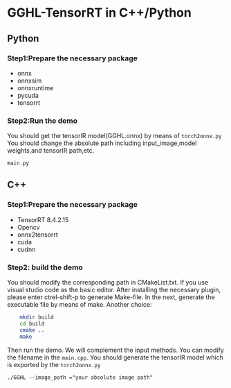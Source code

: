 # GGHL-TensorRT in C++/Python
## Python
### Step1:Prepare the necessary package
- onnx
- onnxsim
- onnxruntime
- pycuda
- tensorrt
### Step2:Run the demo
You should get the tensorIR model(GGHL.onnx) by means of `torch2onnx.py`
You should change the absolute path including input_image,model weights,and tensorIR path,etc.
```python
main.py
```
## C++
### Step1:Prepare the necessary package
- TensorRT 8.4.2.15
- Opencv
- onnx2tensorrt
- cuda
- cudnn
### Step2: build the demo
You should modify the corresponding path in CMakeList.txt. If you use visual studio code as the basic editor. After installing the necessary plugin, please enter ctrel-shift-p to generate Make-file. In the next, generate the executable file by means of make.
Another choice:
```bash
    mkdir build
    cd build
    cmake ..
    make
```
Then run the demo. We will complement the input methods. You can modify the filename in the `main.cpp`. You should generate the tensorIR model which is exported by the `torch2onnx.py`
```
./GGHL --image_path ="your absolute image path"
```
